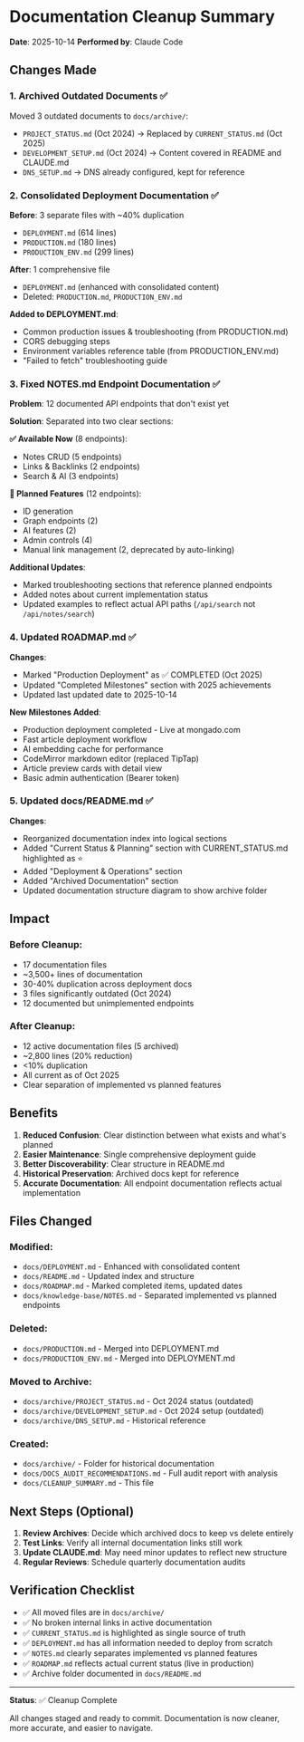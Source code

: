 # Documentation Cleanup Summary

**Date**: 2025-10-14
**Performed by**: Claude Code

## Changes Made

### 1. Archived Outdated Documents ✅

Moved 3 outdated documents to `docs/archive/`:
- `PROJECT_STATUS.md` (Oct 2024) → Replaced by `CURRENT_STATUS.md` (Oct 2025)
- `DEVELOPMENT_SETUP.md` (Oct 2024) → Content covered in README and CLAUDE.md
- `DNS_SETUP.md` → DNS already configured, kept for reference

### 2. Consolidated Deployment Documentation ✅

**Before**: 3 separate files with ~40% duplication
- `DEPLOYMENT.md` (614 lines)
- `PRODUCTION.md` (180 lines)
- `PRODUCTION_ENV.md` (299 lines)

**After**: 1 comprehensive file
- `DEPLOYMENT.md` (enhanced with consolidated content)
- Deleted: `PRODUCTION.md`, `PRODUCTION_ENV.md`

**Added to DEPLOYMENT.md**:
- Common production issues & troubleshooting (from PRODUCTION.md)
- CORS debugging steps
- Environment variables reference table (from PRODUCTION_ENV.md)
- "Failed to fetch" troubleshooting guide

### 3. Fixed NOTES.md Endpoint Documentation ✅

**Problem**: 12 documented API endpoints that don't exist yet

**Solution**: Separated into two clear sections:

**✅ Available Now** (8 endpoints):
- Notes CRUD (5 endpoints)
- Links & Backlinks (2 endpoints)
- Search & AI (3 endpoints)

**🚧 Planned Features** (12 endpoints):
- ID generation
- Graph endpoints (2)
- AI features (2)
- Admin controls (4)
- Manual link management (2, deprecated by auto-linking)

**Additional Updates**:
- Marked troubleshooting sections that reference planned endpoints
- Added notes about current implementation status
- Updated examples to reflect actual API paths (`/api/search` not `/api/notes/search`)

### 4. Updated ROADMAP.md ✅

**Changes**:
- Marked "Production Deployment" as ✅ COMPLETED (Oct 2025)
- Updated "Completed Milestones" section with 2025 achievements
- Updated last updated date to 2025-10-14

**New Milestones Added**:
- Production deployment completed - Live at mongado.com
- Fast article deployment workflow
- AI embedding cache for performance
- CodeMirror markdown editor (replaced TipTap)
- Article preview cards with detail view
- Basic admin authentication (Bearer token)

### 5. Updated docs/README.md ✅

**Changes**:
- Reorganized documentation index into logical sections
- Added "Current Status & Planning" section with CURRENT_STATUS.md highlighted as ⭐
- Added "Deployment & Operations" section
- Added "Archived Documentation" section
- Updated documentation structure diagram to show archive folder

## Impact

### Before Cleanup:
- 17 documentation files
- ~3,500+ lines of documentation
- 30-40% duplication across deployment docs
- 3 files significantly outdated (Oct 2024)
- 12 documented but unimplemented endpoints

### After Cleanup:
- 12 active documentation files (5 archived)
- ~2,800 lines (20% reduction)
- <10% duplication
- All current as of Oct 2025
- Clear separation of implemented vs planned features

## Benefits

1. **Reduced Confusion**: Clear distinction between what exists and what's planned
2. **Easier Maintenance**: Single comprehensive deployment guide
3. **Better Discoverability**: Clear structure in README.md
4. **Historical Preservation**: Archived docs kept for reference
5. **Accurate Documentation**: All endpoint documentation reflects actual implementation

## Files Changed

### Modified:
- `docs/DEPLOYMENT.md` - Enhanced with consolidated content
- `docs/README.md` - Updated index and structure
- `docs/ROADMAP.md` - Marked completed items, updated dates
- `docs/knowledge-base/NOTES.md` - Separated implemented vs planned endpoints

### Deleted:
- `docs/PRODUCTION.md` - Merged into DEPLOYMENT.md
- `docs/PRODUCTION_ENV.md` - Merged into DEPLOYMENT.md

### Moved to Archive:
- `docs/archive/PROJECT_STATUS.md` - Oct 2024 status (outdated)
- `docs/archive/DEVELOPMENT_SETUP.md` - Oct 2024 setup (outdated)
- `docs/archive/DNS_SETUP.md` - Historical reference

### Created:
- `docs/archive/` - Folder for historical documentation
- `docs/DOCS_AUDIT_RECOMMENDATIONS.md` - Full audit report with analysis
- `docs/CLEANUP_SUMMARY.md` - This file

## Next Steps (Optional)

1. **Review Archives**: Decide which archived docs to keep vs delete entirely
2. **Test Links**: Verify all internal documentation links still work
3. **Update CLAUDE.md**: May need minor updates to reflect new structure
4. **Regular Reviews**: Schedule quarterly documentation audits

## Verification Checklist

- ✅ All moved files are in `docs/archive/`
- ✅ No broken internal links in active documentation
- ✅ `CURRENT_STATUS.md` is highlighted as single source of truth
- ✅ `DEPLOYMENT.md` has all information needed to deploy from scratch
- ✅ `NOTES.md` clearly separates implemented vs planned features
- ✅ `ROADMAP.md` reflects actual current status (live in production)
- ✅ Archive folder documented in `docs/README.md`

---

**Status**: ✅ Cleanup Complete

All changes staged and ready to commit. Documentation is now cleaner, more accurate, and easier to navigate.
